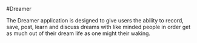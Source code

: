 #Dreamer

The Dreamer application is designed to give users the ability to record, save, post, learn and discuss dreams with like minded people in order get as much out of their dream life as one might their waking.
